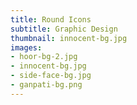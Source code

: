 ```yaml
---
title: Round Icons
subtitle: Graphic Design
thumbnail: innocent-bg.jpg
images:
- hoor-bg-2.jpg
- innocent-bg.jpg
- side-face-bg.jpg
- ganpati-bg.png
---
```

